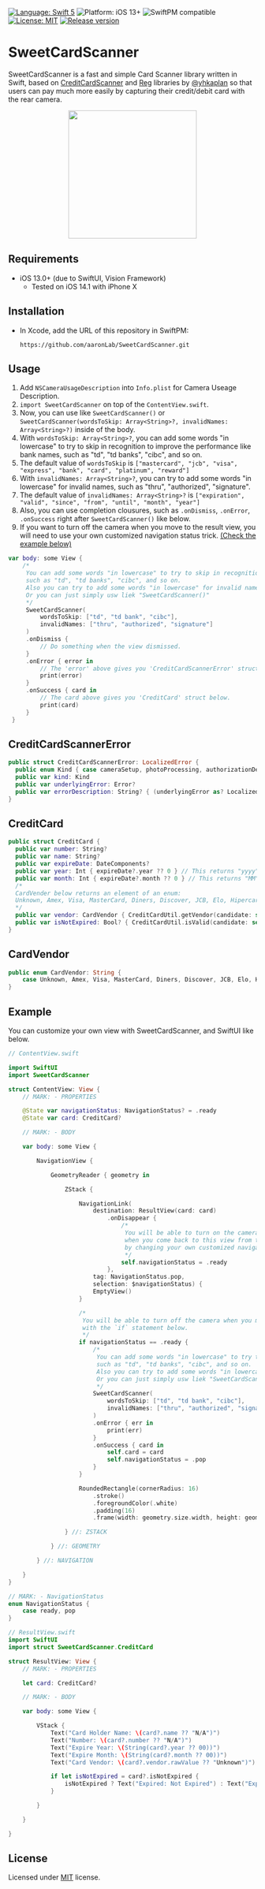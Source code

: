 [![Language: Swift 5](https://img.shields.io/badge/language-Swift5-orange?style=flat&logo=swift)](https://developer.apple.com/swift)
![Platform: iOS 13+](https://img.shields.io/badge/platform-iOS%2013%2B-blue?style=flat&logo=apple)
![SwiftPM compatible](https://img.shields.io/badge/SPM-compatible-brightgreen?style=flat&logo=swift)
[![License: MIT](https://img.shields.io/badge/license-MIT-lightgrey?style=flat)](https://github.com/aaronLab/SweetCardScanner/blob/main/LICENSE)
[![Release version](https://img.shields.io/badge/release-v1.0.3-blue)](https://github.com/aaronLab/SweetCardScanner/releases)

# SweetCardScanner

SweetCardScanner is a fast and simple Card Scanner library written in Swift, based on [CreditCardScanner](https://github.com/yhkaplan/credit-card-scanner) and [Reg](https://github.com/yhkaplan/Reg) libraries by [@yhkaplan](https://github.com/yhkaplan) so that users can pay much more easily by capturing their credit/debit card with the rear camera.

<center>
<img src="./preview.gif" width="260">
</center>

## Requirements

- iOS 13.0+ (due to SwiftUI, Vision Framework)
  - Tested on iOS 14.1 with iPhone X

## Installation

- In Xcode, add the URL of this repository in SwiftPM:

  ```http
  https://github.com/aaronLab/SweetCardScanner.git
  ```

## Usage

1. Add `NSCameraUsageDescription` into `Info.plist` for Camera Useage Description.
2. `import SweetCardScanner` on top of the `ContentView.swift`.
3. Now, you can use like `SweetCardScanner()` or `SweetCardScanner(wordsToSkip: Array<String>?, invalidNames: Array<String>?)` inside of the body.
4. With `wordsToSkip: Array<String>?`, you can add some words "in lowercase" to try to skip in recognition to improve the performance like bank names, such as "td", "td banks", "cibc", and so on.
5. The default value of `wordsToSkip` is `["mastercard", "jcb", "visa", "express", "bank", "card", "platinum", "reward"]`
6. With `invalidNames: Array<String>?`, you can try to add some words "in lowercase" for invalid names, such as "thru", "authorized", "signature".
7. The default value of `invalidNames: Array<String>?` is `["expiration", "valid", "since", "from", "until", "month", "year"]`
8. Also, you can use completion clousures, such as `.onDismiss`, `.onError`, `.onSuccess` right after `SweetCardScanner()` like below.
9. If you want to turn off the camera when you move to the result view, you will need to use your own customized navigation status trick. [(Check the example below)](#example)

```Swift
var body: some View {
    /*
     You can add some words "in lowercase" to try to skip in recognition to improve the performance like bank names,
     such as "td", "td banks", "cibc", and so on.
     Also you can try to add some words "in lowercase" for invalid names, such as "thru", "authorized", "signature".
     Or you can just simply usw liek "SweetCardScanner()"
     */
     SweetCardScanner(
         wordsToSkip: ["td", "td bank", "cibc"],
         invalidNames: ["thru", "authorized", "signature"]
     )
     .onDismiss {
         // Do something when the view dismissed.
     }
     .onError { error in
         // The 'error' above gives you 'CreditCardScannerError' struct below.
         print(error)
     }
     .onSuccess { card in
         // The card above gives you 'CreditCard' struct below.
         print(card)
     }
 }
```

## CreditCardScannerError

```Swift
public struct CreditCardScannerError: LocalizedError {
  public enum Kind { case cameraSetup, photoProcessing, authorizationDenied, capture }
  public var kind: Kind
  public var underlyingError: Error?
  public var errorDescription: String? { (underlyingError as? LocalizedError)?.errorDescription }
}
```

## CreditCard

```Swift
public struct CreditCard {
  public var number: String?
  public var name: String?
  public var expireDate: DateComponents?
  public var year: Int { expireDate?.year ?? 0 } // This returns "yyyy"
  public var month: Int { expireDate?.month ?? 0 } // This returns "MM"
  /*
  CardVender below returns an element of an enum:
  Unknown, Amex, Visa, MasterCard, Diners, Discover, JCB, Elo, Hipercard, UnionPay
  */
  public var vendor: CardVendor { CreditCardUtil.getVendor(candidate: self.number) }
  public var isNotExpired: Bool? { CreditCardUtil.isValid(candidate: self.expireDate) }
}
```

## CardVendor

```Swift
public enum CardVendor: String {
    case Unknown, Amex, Visa, MasterCard, Diners, Discover, JCB, Elo, Hipercard, UnionPay
}
```

## Example

You can customize your own view with SweetCardScanner, and SwiftUI like below.

```Swift
// ContentView.swift

import SwiftUI
import SweetCardScanner

struct ContentView: View {
    // MARK: - PROPERTIES

    @State var navigationStatus: NavigationStatus? = .ready
    @State var card: CreditCard?

    // MARK: - BODY

    var body: some View {

        NavigationView {

            GeometryReader { geometry in

                ZStack {

                    NavigationLink(
                        destination: ResultView(card: card)
                            .onDisappear {
                                /*
                                 You will be able to turn on the camera again
                                 when you come back to this view from the result view
                                 by changing your own customized navigation status.
                                 */
                                self.navigationStatus = .ready
                            },
                        tag: NavigationStatus.pop,
                        selection: $navigationStatus) {
                        EmptyView()
                    }

                    /*
                     You will be able to turn off the camera when you move to the result view
                     with the `if` statement below.
                     */
                    if navigationStatus == .ready {
                        /*
                         You can add some words "in lowercase" to try to skip in recognition to improve the performance like bank names,
                         such as "td", "td banks", "cibc", and so on.
                         Also you can try to add some words "in lowercase" for invalid names, such as "thru", "authorized", "signature".
                         Or you can just simply usw liek "SweetCardScanner()"
                         */
                        SweetCardScanner(
                            wordsToSkip: ["td", "td bank", "cibc"],
                            invalidNames: ["thru", "authorized", "signature"]
                        )
                        .onError { err in
                            print(err)
                        }
                        .onSuccess { card in
                            self.card = card
                            self.navigationStatus = .pop
                        }
                    }

                    RoundedRectangle(cornerRadius: 16)
                        .stroke()
                        .foregroundColor(.white)
                        .padding(16)
                        .frame(width: geometry.size.width, height: geometry.size.width * 0.63, alignment: .center)

                } //: ZSTACK

            } //: GEOMETRY

        } //: NAVIGATION

    }
}

// MARK: - NavigationStatus
enum NavigationStatus {
    case ready, pop
}
```

```Swift
// ResultView.swift
import SwiftUI
import struct SweetCardScanner.CreditCard

struct ResultView: View {
    // MARK: - PROPERTIES

    let card: CreditCard?

    // MARK: - BODY

    var body: some View {

        VStack {
            Text("Card Holder Name: \(card?.name ?? "N/A")")
            Text("Number: \(card?.number ?? "N/A")")
            Text("Expire Year: \(String(card?.year ?? 00))")
            Text("Expire Month: \(String(card?.month ?? 00))")
            Text("Card Vendor: \(card?.vendor.rawValue ?? "Unknown")")

            if let isNotExpired = card?.isNotExpired {
                isNotExpired ? Text("Expired: Not Expired") : Text("Expired: Expired")
            }

        }

    }

}
```

## License

Licensed under [MIT](https://github.com/aaronLab/SweetCardScanner/blob/main/LICENSE) license.
